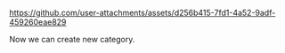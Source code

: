 https://github.com/user-attachments/assets/d256b415-7fd1-4a52-9adf-459260eae829

Now we can create new category. 
